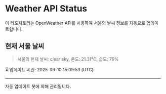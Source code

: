 
# Weather API Status

이 리포지토리는 OpenWeather API를 사용하여 서울의 날씨 정보를 자동으로 업데이트합니다.

## 현재 서울 날씨
> 서울의 현재 날씨: clear sky, 온도: 21.31°C, 습도: 79%

⏳ 업데이트 시간: 2025-09-10 15:09:53 (UTC)

---
자동 업데이트 봇에 의해 관리됩니다.
